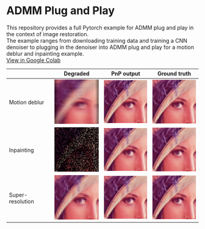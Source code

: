 # ADMM Plug and Play
This repository provides a full Pytorch example for ADMM plug and play in the context of image restoration. <br>
The example ranges from downloading training data and training a CNN denoiser to plugging in the denoiser into ADMM plug and play for a motion deblur and inpainting example.  <br>
[View in Google Colab](https://colab.research.google.com/drive/1XHGdKA-eTvOUwto2jA89z1SEfLTdR-jN?usp=sharing)

|| Degraded | PnP output | Ground truth | 
|-- |--|--|--| 
|Motion deblur|![](figs/degraded_motion.png) | ![](figs/pnp_motion.png) | ![](figs/image_motion.png) |
|Inpainting|![](figs/degraded_inpainting.png) | ![](figs/pnp_inpainting.png) | ![](figs/image_inpainting.png) |
|Super-resolution|![](figs/degraded_superres.png) | ![](figs/pnp_superres.png) | ![](figs/image_superres.png) |
